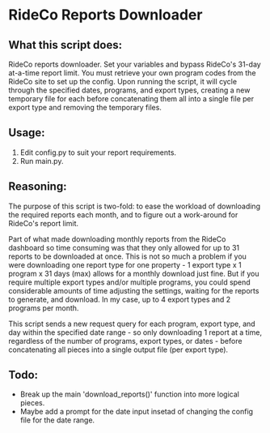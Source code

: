 # RideCo Reports Downloader

## What this script does:

RideCo reports downloader. Set your variables and bypass RideCo's 31-day at-a-time report limit.
You must retrieve your own program codes from the RideCo site to set up the config. Upon running
the script, it will cycle through the specified dates, programs, and export types, creating
a new temporary file for each before concatenating them all into a single file per export type
and removing the temporary files.

## Usage:

1. Edit config.py to suit your report requirements.
2. Run main.py.

## Reasoning:

The purpose of this script is two-fold: to ease the workload of downloading the required reports each month, and to figure out a work-around for RideCo's report limit.

Part of what made downloading monthly reports from the RideCo dashboard so time consuming was that they only allowed for up to 31 reports to be downloaded at once. This is not so much a problem if you were downloading one report type for one property - 1 export type x 1 program x 31 days (max) allows for a monthly download just fine. But if you require multiple export types and/or multiple programs, you could spend considerable amounts of time adjusting the settings, waiting for the reports to generate, and download. In my case, up to 4 export types and 2 programs per month.

This script sends a new request query for each program, export type, and day within the specified date range - so only downloading 1 report at a time, regardless of the number of programs, export types, or dates - before concatenating all pieces into a single output file (per export type).

## Todo:

- Break up the main 'download_reports()' function into more logical pieces.
- Maybe add a prompt for the date input insetad of changing the config file for the date range.
